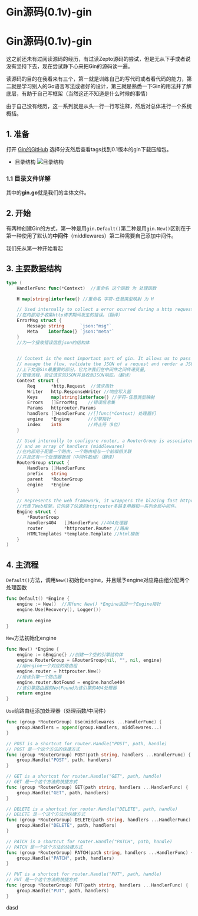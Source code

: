 # Gin源码(0.1v)-gin


<!--more-->

# Gin源码(0.1v)-gin

这之前还未有过阅读源码的经历，有过读Zepto源码的尝试，但是无从下手或者说没有坚持下去，现在尝试静下心来把Gin的源码读一遍。

读源码的目的在我看来有三个，第一就是训练自己的写代码或者看代码的能力，第二就是学习别人的Go语言写法或者好的设计，第三就是熟悉一下Gin的用法并了解底层，有助于自己写框架（当然这还不知道是什么时候的事情）

由于自己没有经历，这一系列就是从头一行一行写注释，然后对总体进行一个系统概括。

## 1. 准备

打开 [Gin的GitHub](https://github.com/gin-gonic/gin/tree/v0.1) 选择分支然后查看tags找到0.1版本的gin下载压缩包。

- 目录结构
![目录结构](http://cdn.shanzei.top/20200423132640.png)

### 1.1 目录文件详解

其中的**gin.go**就是我们的主体文件。



## 2. 开始

有两种创建Gin的方式，第一种是用`gin.Default()`第二种是用`gin.New()`区别在于第一种使用了默认的**中间件**（middlewares）第二种需要自己添加中间件。

我们先从第一种开始看起

## 3. 主要数据结构

```go
type (
	HandlerFunc func(*Context)  //重命名 这个函数 为 处理函数

	H map[string]interface{} //重命名 字符-任意类型映射 为 H

    // Used internally to collect a error ocurred during a http request.
    //在内部用于收集http请求期间发生的错误。（翻译）
	ErrorMsg struct {
		Message string      `json:"msg"`
		Meta    interface{} `json:"meta"`
    }
    //为一个接收错误信息json的结构体
    

	// Context is the most important part of gin. It allows us to pass variables between middleware,
    // manage the flow, validate the JSON of a request and render a JSON response for example.
    //上下文是Gin最重要的部分。它允许我们在中间件之间传递变量,
    //管理流程，验证请求的JSON并且收到JSON响应。（翻译）
	Context struct {
		Req      *http.Request  //请求指针
		Writer   http.ResponseWriter //响应写入器
		Keys     map[string]interface{} //字符-任意类型映射
		Errors   []ErrorMsg    //错误信息集
		Params   httprouter.Params 
		handlers []HandlerFunc //[]func(*Context) 处理器们
		engine   *Engine       //引擎指针
		index    int8          //终止符（8位）
	}

	// Used internally to configure router, a RouterGroup is associated with a prefix
    // and an array of handlers (middlewares)
    //在内部用于配置一个路由，一个路由组与一个前缀相关联
    //并且还有一个处理器数组（中间件数组）（翻译）
	RouterGroup struct {
		Handlers []HandlerFunc
		prefix   string
		parent   *RouterGroup
		engine   *Engine
	}

    // Represents the web framework, it wrappers the blazing fast httprouter multiplexer and a list of global middlewares.
    //代表了Web框架，它包装了快速的httprouter多路复用器和一系列全局中间件。
	Engine struct {
		*RouterGroup
		handlers404   []HandlerFunc //404处理器
		router        *httprouter.Router //路由
		HTMLTemplates *template.Template //html模板
	}
)
```

## 4. 主流程

`Default()`方法，调用`New()`初始化engine，并且赋予engine对应路由组分配两个处理函数

```go
func Default() *Engine {
	engine := New()  //用func New() *Engine返回一个Engine指针
    engine.Use(Recovery(), Logger())
    
	return engine
}
```

`New`方法初始化engine

```go
func New() *Engine {
	engine := &Engine{} //创建一个空的引擎结构体
    engine.RouterGroup = &RouterGroup{nil, "", nil, engine}
    //给engine一个对应的路由组
    engine.router = httprouter.New()
    //给该引擎一个路由器
    engine.router.NotFound = engine.handle404
    //该引擎路由器的NotFound为该引擎的404处理器
	return engine
}
```

`Use`给路由组添加处理器（处理函数/中间件）

```go
func (group *RouterGroup) Use(middlewares ...HandlerFunc) {
	group.Handlers = append(group.Handlers, middlewares...)
}
```

```go
// POST is a shortcut for router.Handle("POST", path, handle)
// POST 是一个这个方法的快捷方式
func (group *RouterGroup) POST(path string, handlers ...HandlerFunc) {
	group.Handle("POST", path, handlers)
}

// GET is a shortcut for router.Handle("GET", path, handle)
// GET 是一个这个方法的快捷方式
func (group *RouterGroup) GET(path string, handlers ...HandlerFunc) {
	group.Handle("GET", path, handlers)
}

// DELETE is a shortcut for router.Handle("DELETE", path, handle)
// DELETE 是一个这个方法的快捷方式
func (group *RouterGroup) DELETE(path string, handlers ...HandlerFunc) {
	group.Handle("DELETE", path, handlers)
}

// PATCH is a shortcut for router.Handle("PATCH", path, handle)
// PATCH 是一个这个方法的快捷方式
func (group *RouterGroup) PATCH(path string, handlers ...HandlerFunc) {
	group.Handle("PATCH", path, handlers)
}

// PUT is a shortcut for router.Handle("PUT", path, handle)
// PUT 是一个这个方法的快捷方式
func (group *RouterGroup) PUT(path string, handlers ...HandlerFunc) {
	group.Handle("PUT", path, handlers)
}
```

dasd
